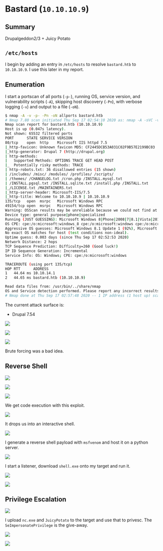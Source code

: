 # Bastard (`10.10.10.9`)

## Summary

Drupalgeddon2/3 + Juicy Potato

## `/etc/hosts`

I begin by adding an entry in `/etc/hosts` to resolve `bastard.htb` to `10.10.10.9`. I use this later in my report.

## Enumeration

I start a portscan of all ports (`-p-`), running OS, service version, and vulnerability scripts (`-A`), skipping host discovery (`-Pn`), with verbose logging (`-v`) and output to a file (`-oN`).

```bash
$ nmap -A -v -p- -Pn -oN allports bastard.htb
# Nmap 7.80 scan initiated Thu Sep 17 02:54:10 2020 as: nmap -A -sVC -v -p- -Pn -oA allports bastard.htb
Nmap scan report for bastard.htb (10.10.10.9)
Host is up (0.047s latency).
Not shown: 65532 filtered ports
PORT      STATE SERVICE VERSION
80/tcp    open  http    Microsoft IIS httpd 7.5
|_http-favicon: Unknown favicon MD5: CF2445DCB53A031C02F9B57E2199BC03
|_http-generator: Drupal 7 (http://drupal.org)
| http-methods:
|   Supported Methods: OPTIONS TRACE GET HEAD POST
|_  Potentially risky methods: TRACE
| http-robots.txt: 36 disallowed entries (15 shown)
| /includes/ /misc/ /modules/ /profiles/ /scripts/
| /themes/ /CHANGELOG.txt /cron.php /INSTALL.mysql.txt
| /INSTALL.pgsql.txt /INSTALL.sqlite.txt /install.php /INSTALL.txt
|_/LICENSE.txt /MAINTAINERS.txt
|_http-server-header: Microsoft-IIS/7.5
|_http-title: Welcome to 10.10.10.9 | 10.10.10.9
135/tcp   open  msrpc   Microsoft Windows RPC
49154/tcp open  msrpc   Microsoft Windows RPC
Warning: OSScan results may be unreliable because we could not find at least 1 open and 1 closed port
Device type: general purpose|phone|specialized
Running (JUST GUESSING): Microsoft Windows 8|Phone|2008|7|8.1|Vista|2012 (92%)
OS CPE: cpe:/o:microsoft:windows_8 cpe:/o:microsoft:windows cpe:/o:microsoft:windows_server_2008:r2 cpe:/o:microsoft:windows_7 cpe:/o:microsoft:windows_8.1 cpe:/o:microsoft:windows_vista::- cpe:/o:microsoft:windows_vista::sp1 cpe:/o:microsoft:windows_server_2012
Aggressive OS guesses: Microsoft Windows 8.1 Update 1 (92%), Microsoft Windows Phone 7.5 or 8.0 (92%), Microsoft Windows 7 or Windows Server 2008 R2 (91%), Microsoft Windows Server 2008 R2 (91%), Microsoft Windows Server 2008 R2 or Windows 8.1 (91%), Microsoft Windows Server 2008 R2 SP1 or Windows 8 (91%), Microsoft Windows 7 (91%), Microsoft Windows 7 Professional or Windows 8 (91%), Microsoft Windows 7 SP1 or Windows Server 2008 R2 (91%), Microsoft Windows 7 SP1 or Windows Server 2008 SP2 or 2008 R2 SP1 (91%)
No exact OS matches for host (test conditions non-ideal).
Uptime guess: 0.003 days (since Thu Sep 17 02:52:53 2020)
Network Distance: 2 hops
TCP Sequence Prediction: Difficulty=260 (Good luck!)
IP ID Sequence Generation: Incremental
Service Info: OS: Windows; CPE: cpe:/o:microsoft:windows

TRACEROUTE (using port 135/tcp)
HOP RTT      ADDRESS
1   44.64 ms 10.10.14.1
2   44.65 ms bastard.htb (10.10.10.9)

Read data files from: /usr/bin/../share/nmap
OS and Service detection performed. Please report any incorrect results at https://nmap.org/submit/ .
# Nmap done at Thu Sep 17 02:57:48 2020 -- 1 IP address (1 host up) scanned in 218.31 seconds
```

The current attack surface is:

- Drupal 7.54

![](img/2020-09-17-03-57-37.png)

![](img/2020-09-17-04-02-19.png)

![](img/2020-09-17-04-01-59.png)

Brute forcing was a bad idea.

## Reverse Shell

![](img/2020-09-17-04-04-28.png)

![](img/2020-09-17-04-32-39.png)

![](img/2020-09-17-04-32-57.png)

We get code execution with this exploit.

![](img/2020-09-17-04-33-35.png)

It drops us into an interactive shell.

![](img/2020-09-17-04-33-57.png)

I generate a reverse shell payload with `msfvenom` and host it on a python server.

![](img/2020-09-17-04-34-32.png)

I start a listener, download `shell.exe` onto my target and run it.

![](img/2020-09-17-04-35-22.png)

![](img/2020-09-17-04-35-31.png)

## Privilege Escalation

![](img/2020-09-18-04-54-13.png)

I upload `nc.exe` and `JuicyPotato` to the target and use that to privesc. The `SeImpersonatePrivilege` is the give-away.

![](img/2020-09-18-04-54-51.png)

![](img/2020-09-18-04-55-15.png)
